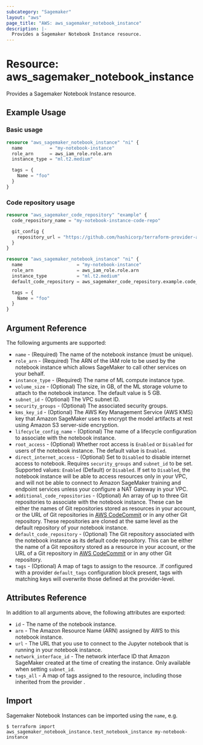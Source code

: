 ```yaml
---
subcategory: "Sagemaker"
layout: "aws"
page_title: "AWS: aws_sagemaker_notebook_instance"
description: |-
  Provides a Sagemaker Notebook Instance resource.
---
```


# Resource: aws_sagemaker_notebook_instance

Provides a Sagemaker Notebook Instance resource.

## Example Usage

### Basic usage

```terraform
resource "aws_sagemaker_notebook_instance" "ni" {
  name          = "my-notebook-instance"
  role_arn      = aws_iam_role.role.arn
  instance_type = "ml.t2.medium"

  tags = {
    Name = "foo"
  }
}
```

### Code repository usage

```terraform
resource "aws_sagemaker_code_repository" "example" {
  code_repository_name = "my-notebook-instance-code-repo"

  git_config {
    repository_url = "https://github.com/hashicorp/terraform-provider-aws.git"
  }
}

resource "aws_sagemaker_notebook_instance" "ni" {
  name                    = "my-notebook-instance"
  role_arn                = aws_iam_role.role.arn
  instance_type           = "ml.t2.medium"
  default_code_repository = aws_sagemaker_code_repository.example.code_repository_name

  tags = {
    Name = "foo"
  }
}
```

## Argument Reference

The following arguments are supported:

* `name` - (Required) The name of the notebook instance (must be unique).
* `role_arn` - (Required) The ARN of the IAM role to be used by the notebook instance which allows SageMaker to call other services on your behalf.
* `instance_type` - (Required) The name of ML compute instance type.
* `volume_size` - (Optional) The size, in GB, of the ML storage volume to attach to the notebook instance. The default value is 5 GB.
* `subnet_id` - (Optional) The VPC subnet ID.
* `security_groups` - (Optional) The associated security groups.
* `kms_key_id` - (Optional) The AWS Key Management Service (AWS KMS) key that Amazon SageMaker uses to encrypt the model artifacts at rest using Amazon S3 server-side encryption.
* `lifecycle_config_name` - (Optional) The name of a lifecycle configuration to associate with the notebook instance.
* `root_access` - (Optional) Whether root access is `Enabled` or `Disabled` for users of the notebook instance. The default value is `Enabled`.
* `direct_internet_access` - (Optional) Set to `Disabled` to disable internet access to notebook. Requires `security_groups` and `subnet_id` to be set. Supported values: `Enabled` (Default) or `Disabled`. If set to `Disabled`, the notebook instance will be able to access resources only in your VPC, and will not be able to connect to Amazon SageMaker training and endpoint services unless your configure a NAT Gateway in your VPC.
* `additional_code_repositories` - (Optional) An array of up to three Git repositories to associate with the notebook instance.
 These can be either the names of Git repositories stored as resources in your account, or the URL of Git repositories in [AWS CodeCommit](https://docs.aws.amazon.com/codecommit/latest/userguide/welcome.html) or in any other Git repository. These repositories are cloned at the same level as the default repository of your notebook instance.
* `default_code_repository` - (Optional) The Git repository associated with the notebook instance as its default code repository. This can be either the name of a Git repository stored as a resource in your account, or the URL of a Git repository in [AWS CodeCommit](https://docs.aws.amazon.com/codecommit/latest/userguide/welcome.html) or in any other Git repository.
* `tags` - (Optional) A map of tags to assign to the resource. .If configured with a provider `default_tags` configuration block present, tags with matching keys will overwrite those defined at the provider-level.

## Attributes Reference

In addition to all arguments above, the following attributes are exported:

* `id` - The name of the notebook instance.
* `arn` - The Amazon Resource Name (ARN) assigned by AWS to this notebook instance.
* `url` - The URL that you use to connect to the Jupyter notebook that is running in your notebook instance.
* `network_interface_id` - The network interface ID that Amazon SageMaker created at the time of creating the instance. Only available when setting `subnet_id`.
* `tags_all` - A map of tags assigned to the resource, including those inherited from the provider .

## Import

Sagemaker Notebook Instances can be imported using the `name`, e.g.

```
$ terraform import aws_sagemaker_notebook_instance.test_notebook_instance my-notebook-instance
```
